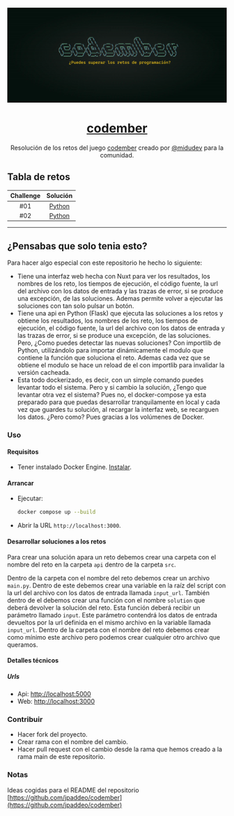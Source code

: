 <div align="center">

![Codember](./images/codember.webp)

# [codember](https://codember.dev)

Resolución de los retos del juego [codember](https://codember.dev/) creado por [@midudev](https://github.com/midudev/) para la comunidad.

</div>

## Tabla de retos

| Challenge |                                   Solución                                   |
| :-------: | :--------------------------------------------------------------------------: |
|    #01    | [Python](reto1/main.py)                                                      |
|    #02    | [Python](reto2/main.py)                                                      |

<hr/>

## ¿Pensabas que solo tenia esto?

Para hacer algo especial con este repositorio he hecho lo siguiente:

+ Tiene una interfaz web hecha con Nuxt para ver los resultados, los nombres de los reto, los tiempos de ejecución, el código fuente, la url del archivo con los datos de entrada y las trazas de error, si se produce una excepción, de las soluciones. Ademas permite volver a ejecutar las soluciones con tan solo pulsar un botón.
+ Tiene una api en Python (Flask) que ejecuta las soluciones a los retos y obtiene los resultados, los nombres de los reto, los tiempos de ejecución, el código fuente, la url del archivo con los datos de entrada y las trazas de error, si se produce una excepción, de las soluciones. Pero, ¿Como puedes detectar las nuevas soluciones? Con importlib de Python, utilizándolo para importar dinámicamente el modulo que contiene la función que soluciona el reto. Ademas cada vez que se obtiene el modulo se hace un reload de el con importlib para invalidar la versión cacheada.
+ Esta todo dockerizado, es decir, con un simple comando puedes levantar todo el sistema. Pero y si cambio la solución, ¿Tengo que levantar otra vez el sistema? Pues no, el docker-compose ya esta preparado para que puedas desarrollar tranquilamente en local y cada vez que guardes tu solución, al recargar la interfaz web, se recarguen los datos. ¿Pero como? Pues gracias a los volúmenes de Docker.

### Uso

#### Requisitos

+ Tener instalado Docker Engine. [Instalar](https://docs.docker.com/engine/).

#### Arrancar

+ Ejecutar:

    ```bash
    docker compose up --build
    ```

+ Abrir la URL `http://localhost:3000`.

#### Desarrollar soluciones a los retos

Para crear una solución apara un reto debemos crear una carpeta con el nombre del reto en la carpeta `api` dentro de la carpeta `src`.

Dentro de la carpeta con el nombre del reto debemos crear un archivo `main.py`. Dentro de este debemos crear una variable en la raíz del script con la url del archivo con los datos de entrada llamada `input_url`. También dentro de el debemos crear una función con el nombre `solution` que deberá devolver la solución del reto. Esta función deberá recibir un parámetro llamado `input`. Este parámetro contendrá los datos de entrada devueltos por la url definida en el mismo archivo en la variable llamada `input_url`. Dentro de la carpeta con el nombre del reto debemos crear como mínimo este archivo pero podemos crear cualquier otro archivo que queramos.

#### Detalles técnicos

##### Urls

+ Api: <http://localhost:5000>
+ Web: <http://localhost:3000>

### Contribuir

+ Hacer fork del proyecto.
+ Crear rama con el nombre del cambio.
+ Hacer pull request con el cambio desde la rama que hemos creado a la rama main de este repositorio.

### Notas

Ideas cogidas para el README del repositorio [https://github.com/jpaddeo/codember](https://github.com/jpaddeo/codember)
